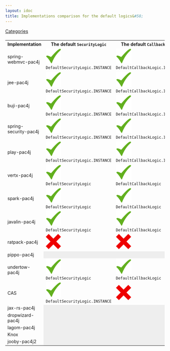```yaml
---
layout: idoc
title: Implementations comparison for the default logics&#58;
---
```


[<i class="fa fa-long-arrow-left fa-2x" aria-hidden="true"></i> Categories](./comparison.html)

<style>
    table {
        margin-top: 20px
    }
    table img {
        border: 0
    }
</style>

<table class="centered">
    <tr>
        <th>Implementation</th>
        <th>The default <code class="highlighter-rouge">SecurityLogic</code></th>
        <th>The default <code class="highlighter-rouge">CallbackLogic</code></th>
        <th>The default <code class="highlighter-rouge">LogoutLogic</code></th>
    </tr>
    <tr>
        <td>spring-webmvc-pac4j</td>
        <td><img src="/img/green_check.png" /><br /><code class="highlighter-rouge">DefaultSecurityLogic.INSTANCE</code></td>
        <td><img src="/img/green_check.png" /><br /><code class="highlighter-rouge">DefaultCallbackLogic.INSTANCE</code></td>
        <td><img src="/img/green_check.png" /><br /><code class="highlighter-rouge">DefaultLogoutLogic.INSTANCE</code></td>
    </tr>
    <tr>
        <td>jee-pac4j</td>
        <td><img src="/img/green_check.png" /><br /><code class="highlighter-rouge">DefaultSecurityLogic.INSTANCE</code></td>
        <td><img src="/img/green_check.png" /><br /><code class="highlighter-rouge">DefaultCallbackLogic.INSTANCE</code></td>
        <td><img src="/img/green_check.png" /><br /><code class="highlighter-rouge">DefaultLogoutLogic.INSTANCE</code></td>
    </tr>
    <tr>
        <td>buji-pac4j</td>
        <td><img src="/img/green_check.png" /><br /><code class="highlighter-rouge">DefaultSecurityLogic.INSTANCE</code></td>
        <td><img src="/img/green_check.png" /><br /><code class="highlighter-rouge">DefaultCallbackLogic.INSTANCE</code></td>
        <td><img src="/img/green_check.png" /><br /><code class="highlighter-rouge">DefaultLogoutLogic.INSTANCE</code></td>
    </tr>
    <tr>
        <td>spring-security-pac4j</td>
        <td><img src="/img/green_check.png" /><br /><code class="highlighter-rouge">DefaultSecurityLogic.INSTANCE</code></td>
        <td><img src="/img/green_check.png" /><br /><code class="highlighter-rouge">DefaultCallbackLogic.INSTANCE</code></td>
        <td><img src="/img/green_check.png" /><br /><code class="highlighter-rouge">DefaultLogoutLogic.INSTANCE</code></td>
    </tr>
    <tr>
        <td>play-pac4j</td>
        <td><img src="/img/green_check.png" /><br /><code class="highlighter-rouge">DefaultSecurityLogic.INSTANCE</code></td>
        <td><img src="/img/green_check.png" /><br /><code class="highlighter-rouge">DefaultCallbackLogic.INSTANCE</code></td>
        <td><img src="/img/green_check.png" /><br /><code class="highlighter-rouge">DefaultLogoutLogic.INSTANCE</code></td>
    </tr>
    <tr>
        <td>vertx-pac4j</td>
        <td><img src="/img/green_check.png" /><br /><code class="highlighter-rouge">DefaultSecurityLogic</code></td>
        <td><img src="/img/green_check.png" /><br /><code class="highlighter-rouge">DefaultCallbackLogic</code></td>
        <td><img src="/img/green_check.png" /><br /><code class="highlighter-rouge">DefaultLogoutLogic</code></td>
    </tr>
    <tr>
        <td>spark-pac4j</td>
        <td><img src="/img/green_check.png" /><br /><code class="highlighter-rouge">DefaultSecurityLogic</code></td>
        <td><img src="/img/green_check.png" /><br /><code class="highlighter-rouge">DefaultCallbackLogic</code></td>
        <td><img src="/img/green_check.png" /><br /><code class="highlighter-rouge">DefaultLogoutLogic</code></td>
    </tr>
    <tr>
        <td>javalin-pac4j</td>
        <td><img src="/img/green_check.png" /><br /><code class="highlighter-rouge">DefaultSecurityLogic</code></td>
        <td><img src="/img/green_check.png" /><br /><code class="highlighter-rouge">DefaultCallbackLogic</code></td>
        <td><img src="/img/green_check.png" /><br /><code class="highlighter-rouge">DefaultLogoutLogic</code></td>
    </tr>
    <tr>
        <td>ratpack-pac4j</td>
        <td><img src="/img/red_cross.png" /></td>
        <td><img src="/img/red_cross.png" /></td>
        <td><img src="/img/red_cross.png" /></td>
    </tr>
    <tr>
        <td>pippo-pac4j</td>
        <td bgcolor="#eeeeee"></td>
        <td bgcolor="#eeeeee"></td>
        <td bgcolor="#eeeeee"></td>
    </tr>
    <tr>
        <td>undertow-pac4j</td>
        <td><img src="/img/green_check.png" /><br /><code class="highlighter-rouge">DefaultSecurityLogic</code></td>
        <td><img src="/img/green_check.png" /><br /><code class="highlighter-rouge">DefaultCallbackLogic</code></td>
        <td><img src="/img/green_check.png" /><br /><code class="highlighter-rouge">DefaultLogoutLogic</code></td>
    </tr>
    <tr>
        <td>CAS</td>
        <td><img src="/img/green_check.png" /><br /><code class="highlighter-rouge">DefaultSecurityLogic.INSTANCE</code></td>
        <td><img src="/img/red_cross.png" /></td>
        <td><img src="/img/red_cross.png" /></td>
    </tr>
    <tr>
        <td>jax-rs-pac4j</td>
        <td bgcolor="#eeeeee"></td>
        <td bgcolor="#eeeeee"></td>
        <td bgcolor="#eeeeee"></td>
    </tr>
    <tr>
        <td>dropwizard-pac4j</td>
        <td bgcolor="#eeeeee"></td>
        <td bgcolor="#eeeeee"></td>
        <td bgcolor="#eeeeee"></td>
    </tr>
    <tr>
        <td>lagom-pac4j</td>
        <td bgcolor="#eeeeee"></td>
        <td bgcolor="#eeeeee"></td>
        <td bgcolor="#eeeeee"></td>
    </tr>
    <tr>
        <td>Knox</td>
        <td bgcolor="#eeeeee"></td>
        <td bgcolor="#eeeeee"></td>
        <td bgcolor="#eeeeee"></td>
    </tr>
    <tr>
        <td>jooby-pac4j2</td>
        <td bgcolor="#eeeeee"></td>
        <td bgcolor="#eeeeee"></td>
        <td bgcolor="#eeeeee"></td>
    </tr>
</table>
